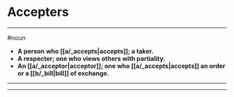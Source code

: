 # Accepters
---
#noun
- **A person who [[a/_accepts|accepts]]; a taker.**
- **A respecter; one who views others with partiality.**
- **An [[a/_acceptor|acceptor]]; one who [[a/_accepts|accepts]] an order or a [[b/_bill|bill]] of exchange.**
---
---
